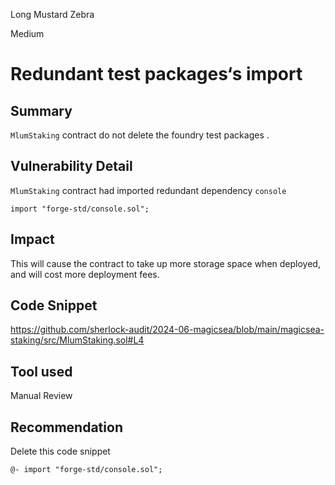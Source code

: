 Long Mustard Zebra

Medium

# Redundant test packages‘s import

## Summary
`MlumStaking` contract  do not delete the foundry test packages .

## Vulnerability Detail
`MlumStaking` contract had imported redundant dependency  `console` 

```solidity
import "forge-std/console.sol";
```

## Impact
This will cause the contract to take up more storage space when deployed, and will cost more deployment fees.

## Code Snippet

https://github.com/sherlock-audit/2024-06-magicsea/blob/main/magicsea-staking/src/MlumStaking.sol#L4

## Tool used

Manual Review

## Recommendation

Delete this code snippet

```solidity
@- import "forge-std/console.sol";
```